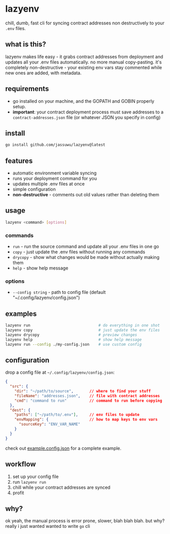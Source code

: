 # lazyenv

chill, dumb, fast cli for syncing contract addresses non destructively to your `.env` files.

## what is this?

lazyenv makes life easy - it grabs contract addresses from deployment and updates all your .env files automatically. no more manual copy-pasting. it's completely non-destructive - your existing env vars stay commented while new ones are added, with metadata.

## requirements

- go installed on your machine, and the GOPATH and GOBIN properly setup.
- **important**: your contract deployment process must save addresses to a `contract-addresses.json` file (or whatever JSON you specify in config)

## install

```bash
go install github.com/jassuwu/lazyenv@latest
```

## features

- automatic environment variable syncing
- runs your deployment command for you
- updates multiple .env files at once
- simple configuration
- **non-destructive** - comments out old values rather than deleting them

## usage

```bash
lazyenv <command> [options]
```

### commands

- `run` - run the source command and update all your .env files in one go
- `copy` - just update the .env files without running any commands
- `drycopy` - show what changes would be made without actually making them
- `help` - show help message

### options

- `--config string` - path to config file (default "~/.config/lazyenv/config.json")

## examples

```bash
lazyenv run                              # do everything in one shot
lazyenv copy                             # just update the env files
lazyenv drycopy                          # preview changes
lazyenv help                             # show help message
lazyenv run --config ./my-config.json    # use custom config
```

## configuration

drop a config file at `~/.config/lazyenv/config.json`:

```json
{
  "src": {
    "dir": "~/path/to/source",       // where to find your stuff
    "fileName": "addresses.json",    // file with contract addresses
    "cmd": "command to run"          // command to run before copying
  },
  "dest": {
    "paths": ["~/path/to/.env"],     // env files to update
    "envMapping": {                  // how to map keys to env vars
      "sourceKey": "ENV_VAR_NAME"
    }
  }
}
```

check out [example.config.json](./example.config.json) for a complete example.

## workflow

1. set up your config file
2. run `lazyenv run`
3. chill while your contract addresses are synced
4. profit

## why?

ok yeah, the manual process is error prone, slower, blah blah blah. but why? really i just wanted wanted to write `go` cli